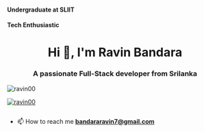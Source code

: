 


<h4>Undergraduate at SLIIT</h4>
<h4>Tech Enthusiastic</h4>
<h1 align="center">Hi 👋, I'm Ravin Bandara</h1>
<h3 align="center">A passionate Full-Stack developer from Srilanka</h3>

<p align="left"> <img src="https://komarev.com/ghpvc/?username=ravin00&label=Profile%20views&color=0e75b6&style=flat" alt="ravin00" /> </p>

<p align="left"> <a href="https://github.com/ryo-ma/github-profile-trophy"><img src="https://github-profile-trophy.vercel.app/?username=ravin00" alt="ravin00" /></a> </p>

<p align="left"> <a href="https://twitter.com/" target="blank"><img src="https://img.shields.io/twitter/follow/?logo=twitter&style=for-the-badge" alt="" /></a> </p>

- 📫 How to reach me **bandararavin7@gmail.com**



